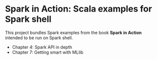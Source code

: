 Spark in Action: Scala examples for Spark shell 
===============================================

This project bundles Spark examples from the book **Spark in Action** intended to be run on Spark shell.
+ Chapter 4: Spark API in depth
+ Chapter 7: Getting smart with MLlib
